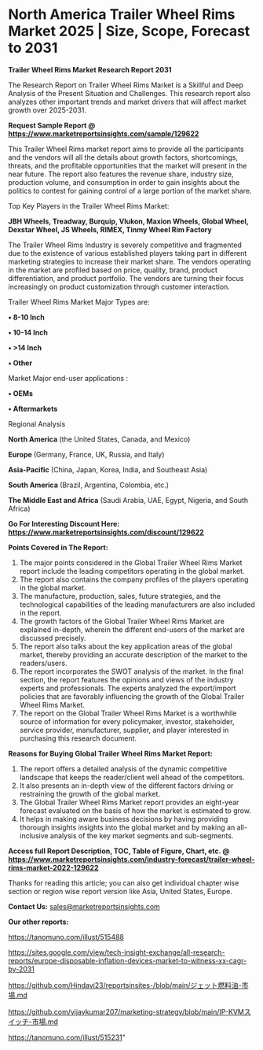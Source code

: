 # North America Trailer Wheel Rims Market 2025 | Size, Scope, Forecast to 2031

<strong>Trailer Wheel Rims Market Research Report 2031</strong>

The Research Report on Trailer Wheel Rims Market is a Skillful and Deep Analysis of the Present Situation and Challenges. This research report also analyzes other important trends and market drivers that will affect market growth over 2025-2031.

<strong>Request Sample Report @ <a href=https://www.marketreportsinsights.com/sample/129622>https://www.marketreportsinsights.com/sample/129622</a></strong>

This Trailer Wheel Rims market report aims to provide all the participants and the vendors will all the details about growth factors, shortcomings, threats, and the profitable opportunities that the market will present in the near future. The report also features the revenue share, industry size, production volume, and consumption in order to gain insights about the politics to contest for gaining control of a large portion of the market share.

Top Key Players in the Trailer Wheel Rims Market:

<strong>JBH Wheels, Treadway, Burquip, Vlukon, Maxion Wheels, Global Wheel, Dexstar Wheel, JS Wheels, RIMEX, Tinmy Wheel Rim Factory</strong>

The Trailer Wheel Rims Industry is severely competitive and fragmented due to the existence of various established players taking part in different marketing strategies to increase their market share. The vendors operating in the market are profiled based on price, quality, brand, product differentiation, and product portfolio. The vendors are turning their focus increasingly on product customization through customer interaction.

Trailer Wheel Rims Market Major Types are:

<strong>• 8-10 Inch

• 10-14 Inch

• >14 Inch

• Other</strong>

Market Major end-user applications :

<strong>• OEMs

• Aftermarkets</strong>

Regional Analysis

</u><strong><b>North America</b></strong> (the United States, Canada, and Mexico)

<strong><b>Europe </b></strong>(Germany, France, UK, Russia, and Italy)

<strong><b>Asia-Pacific</b></strong> (China, Japan, Korea, India, and Southeast Asia)

<strong><b>South America</b></strong> (Brazil, Argentina, Colombia, etc.)

<strong><b>The Middle East and Africa</b></strong> (Saudi Arabia, UAE, Egypt, Nigeria, and South Africa)

<strong>Go For Interesting Discount Here: <a href=https://www.marketreportsinsights.com/discount/129622>https://www.marketreportsinsights.com/discount/129622</a></strong>

<strong>Points Covered in The Report:</strong>
<ol>
  <li>The major points considered in the Global Trailer Wheel Rims Market report include the leading competitors operating in the global market.</li>
  <li>The report also contains the company profiles of the players operating in the global market.</li>
  <li>The manufacture, production, sales, future strategies, and the technological capabilities of the leading manufacturers are also included in the report.</li>
  <li>The growth factors of the Global Trailer Wheel Rims Market are explained in-depth, wherein the different end-users of the market are discussed precisely.</li>
  <li>The report also talks about the key application areas of the global market, thereby providing an accurate description of the market to the readers/users.</li>
  <li>The report incorporates the SWOT analysis of the market. In the final section, the report features the opinions and views of the industry experts and professionals. The experts analyzed the export/import policies that are favorably influencing the growth of the Global Trailer Wheel Rims Market.</li>
  <li>The report on the Global Trailer Wheel Rims Market is a worthwhile source of information for every policymaker, investor, stakeholder, service provider, manufacturer, supplier, and player interested in purchasing this research document.</li>
</ol>
<strong>Reasons for Buying Global Trailer Wheel Rims Market Report:</strong>

<ol>
  <li>The report offers a detailed analysis of the dynamic competitive landscape that keeps the reader/client well ahead of the competitors.</li>
  <li>It also presents an in-depth view of the different factors driving or restraining the growth of the global market.</li>
  <li>The Global Trailer Wheel Rims Market report provides an eight-year forecast evaluated on the basis of how the market is estimated to grow.</li>
  <li>It helps in making aware business decisions by having providing thorough insights insights into the global market and by making an all-inclusive analysis of the key market segments and sub-segments.</li>
</ol>
<strong>Access full Report Description, TOC, Table of Figure, Chart, etc. @ <a href=https://www.marketreportsinsights.com/industry-forecast/trailer-wheel-rims-market-2022-129622>https://www.marketreportsinsights.com/industry-forecast/trailer-wheel-rims-market-2022-129622</a></strong>


Thanks for reading this article; you can also get individual chapter wise section or region wise report version like Asia, United States, Europe.

<strong>Contact Us:</strong>
sales@marketreportsinsights.com

<strong>Our other reports:</strong>

<a href=https://tanomuno.com/illust/515488>https://tanomuno.com/illust/515488</a>

<a href=https://sites.google.com/view/tech-insight-exchange/all-research-reports/europe-disposable-inflation-devices-market-to-witness-xx-cagr-by-2031>https://sites.google.com/view/tech-insight-exchange/all-research-reports/europe-disposable-inflation-devices-market-to-witness-xx-cagr-by-2031</a>

<a href=https://github.com/Hindavi23/reportsinsites-/blob/main/ジェット燃料油-市場.md>https://github.com/Hindavi23/reportsinsites-/blob/main/ジェット燃料油-市場.md</a>

<a href=https://github.com/vijaykumar207/marketing-strategy/blob/main/IP-KVMスイッチ-市場.md>https://github.com/vijaykumar207/marketing-strategy/blob/main/IP-KVMスイッチ-市場.md</a>

<a href=https://tanomuno.com/illust/515231>https://tanomuno.com/illust/515231</a>"
